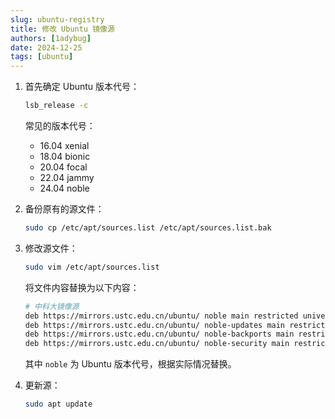 ```yaml
---
slug: ubuntu-registry
title: 修改 Ubuntu 镜像源
authors: [1adybug]
date: 2024-12-25
tags: [ubuntu]
---
```


1. 首先确定 Ubuntu 版本代号：

    ```bash
    lsb_release -c
    ```

    常见的版本代号：

    - 16.04 xenial
    - 18.04 bionic
    - 20.04 focal
    - 22.04 jammy
    - 24.04 noble

2. 备份原有的源文件：

    ```bash
    sudo cp /etc/apt/sources.list /etc/apt/sources.list.bak
    ```

3. 修改源文件：

    ```bash
    sudo vim /etc/apt/sources.list
    ```

    将文件内容替换为以下内容：

    ```bash
    # 中科大镜像源
    deb https://mirrors.ustc.edu.cn/ubuntu/ noble main restricted universe multiverse
    deb https://mirrors.ustc.edu.cn/ubuntu/ noble-updates main restricted universe multiverse
    deb https://mirrors.ustc.edu.cn/ubuntu/ noble-backports main restricted universe multiverse
    deb https://mirrors.ustc.edu.cn/ubuntu/ noble-security main restricted universe multiverse
    ```

    其中 `noble` 为 Ubuntu 版本代号，根据实际情况替换。

4. 更新源：

    ```bash
    sudo apt update
    ```
